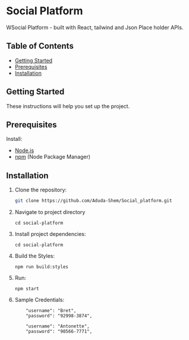 # Social Platform

WSocial Platform - built with React, tailwind and Json Place holder APIs.

## Table of Contents
- [Getting Started](#getting-started)
- [Prerequisites](#prerequisites)
- [Installation](#installation)

## Getting Started

These instructions will help you set up the project.

## Prerequisites

Install:

- [Node.js](https://nodejs.org/)
- [npm](https://www.npmjs.com/) (Node Package Manager)

## Installation

1. Clone the repository:

   ```bash
   git clone https://github.com/Aduda-Shem/Social_platform.git

2. Navigate to project directory

      ```
      cd social-platform
      ```

3. Install project dependencies:

      ```
      cd social-platform
      ```

4. Build the Styles:

      ```
      npm run build:styles
      ```
5. Run:

      ```
      npm start
      ```
6. Sample Credentials:
   ```
       "username": "Bret",
       "password": "92998-3874",

       "username": "Antonette",
       "password": "90566-7771",
   ```
